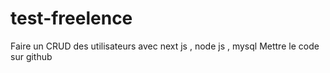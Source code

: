 # test-freelence

Faire un CRUD des utilisateurs avec next js , node js , mysql  Mettre le code sur github